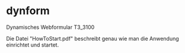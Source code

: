 # dynform
 Dynamisches Webformular T3_3100


Die Datei "HowToStart.pdf" beschreibt genau wie man die Anwendung einrichtet und startet.